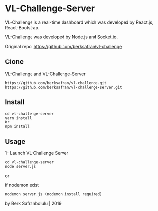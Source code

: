 # VL-Challenge-Server

VL-Challenge is a real-time dashboard which was developed by React.js, React-Bootstrap.

VL-Challenge was developed by Node.js and Socket.io.

Original repo: https://github.com/berksafran/vl-challenge


## Clone

VL-Challenge and VL-Challenge-Server

```
https://github.com/berksafran/vl-challenge.git
https://github.com/berksafran/vl-challenge-server.git
```

## Install

```
cd vl-challenge-server
yarn install
or
npm install
```

## Usage

1- Launch VL-Challenge Server
```
cd vl-challenge-server
node server.js
```
or

if nodemon exist
```
nodemon server.js (nodemon install required)
```

by Berk Safranbolulu | 2019


